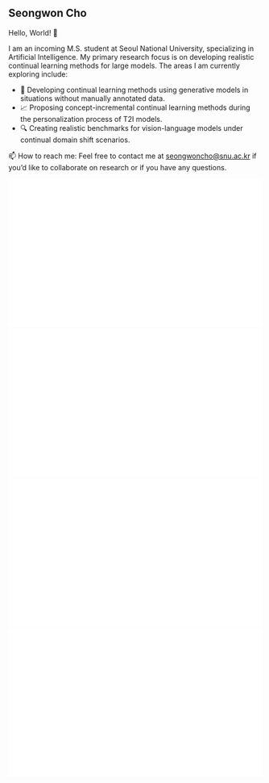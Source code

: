 ## Seongwon Cho

Hello, World! 👋

I am an incoming M.S. student at Seoul National University, specializing in Artificial Intelligence. My primary research focus is on developing realistic continual learning methods for large models. The areas I am currently exploring include:

- 🤖 Developing continual learning methods using generative models in situations without manually annotated data.
- 📈 Proposing concept-incremental continual learning methods during the personalization process of T2I models.
- 🔍 Creating realistic benchmarks for vision-language models under continual domain shift scenarios.


📫 How to reach me: Feel free to contact me at seongwoncho@snu.ac.kr if you’d like to collaborate on research or if you have any questions.

![](https://raw.githubusercontent.com/seongwon980/github-stats/master/generated/overview.svg#gh-dark-mode-only)
![](https://raw.githubusercontent.com/seongwon980/github-stats/master/generated/overview.svg#gh-light-mode-only)
![](https://raw.githubusercontent.com/seongwon980/github-stats/master/generated/languages.svg#gh-dark-mode-only)
![](https://raw.githubusercontent.com/seongwon980/github-stats/master/generated/languages.svg#gh-light-mode-only)
